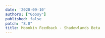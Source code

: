 ```yaml
---
date: '2020-09-10'
authors: ["Goosy"]
published: false
patch: "8.0"
title: Moonkin Feedback - Shadowlands Beta
---
```

